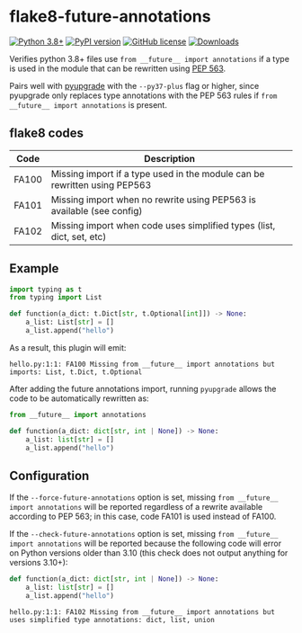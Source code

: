 # flake8-future-annotations

[![Python 3.8+](https://img.shields.io/badge/python-3.8+-blue.svg)](https://www.python.org/downloads/release/python-380/)
[![PyPI version](https://badge.fury.io/py/flake8-future-annotations.svg)](https://badge.fury.io/py/flake8-future-annotations)
[![GitHub license](https://img.shields.io/github/license/TylerYep/flake8-future-annotations)](https://github.com/TylerYep/flake8-future-annotations/blob/main/LICENSE)
[![Downloads](https://pepy.tech/badge/flake8-future-annotations)](https://pepy.tech/project/flake8-future-annotations)

Verifies python 3.8+ files use `from __future__ import annotations` if a type is used in the module that can be rewritten using [PEP 563](https://www.python.org/dev/peps/pep-0563/).

Pairs well with [pyupgrade](https://github.com/asottile/pyupgrade) with the `--py37-plus` flag or higher, since pyupgrade only replaces type annotations with the PEP 563 rules if `from __future__ import annotations` is present.

## flake8 codes

| Code  | Description                                                               |
| ----- | ------------------------------------------------------------------------- |
| FA100 | Missing import if a type used in the module can be rewritten using PEP563 |
| FA101 | Missing import when no rewrite using PEP563 is available (see config)     |
| FA102 | Missing import when code uses simplified types (list, dict, set, etc)     |

## Example

```python
import typing as t
from typing import List

def function(a_dict: t.Dict[str, t.Optional[int]]) -> None:
    a_list: List[str] = []
    a_list.append("hello")
```

As a result, this plugin will emit:

```
hello.py:1:1: FA100 Missing from __future__ import annotations but imports: List, t.Dict, t.Optional
```

After adding the future annotations import, running `pyupgrade` allows the code to be automatically rewritten as:

```python
from __future__ import annotations

def function(a_dict: dict[str, int | None]) -> None:
    a_list: list[str] = []
    a_list.append("hello")
```

## Configuration

If the `--force-future-annotations` option is set, missing `from __future__ import annotations` will be reported regardless of a rewrite available according to PEP 563; in this case, code FA101 is used instead of FA100.

If the `--check-future-annotations` option is set, missing `from __future__ import annotations` will be reported because the following code will error on Python versions older than 3.10 (this check does not output anything for versions 3.10+):

```python
def function(a_dict: dict[str, int | None]) -> None:
    a_list: list[str] = []
    a_list.append("hello")
```

```
hello.py:1:1: FA102 Missing from __future__ import annotations but uses simplified type annotations: dict, list, union
```
